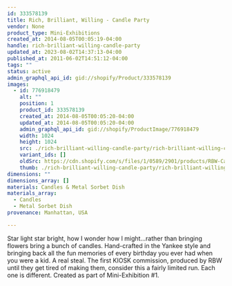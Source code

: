```yaml
---
id: 333578139
title: Rich, Brilliant, Willing - Candle Party
vendor: None
product_type: Mini-Exhibitions
created_at: 2014-08-05T00:05:19-04:00
handle: rich-brilliant-willing-candle-party
updated_at: 2023-08-02T14:37:13-04:00
published_at: 2011-06-02T14:51:12-04:00
tags: ""
status: active
admin_graphql_api_id: gid://shopify/Product/333578139
images:
  - id: 776918479
    alt: ""
    position: 1
    product_id: 333578139
    created_at: 2014-08-05T00:05:20-04:00
    updated_at: 2014-08-05T00:05:20-04:00
    admin_graphql_api_id: gid://shopify/ProductImage/776918479
    width: 1024
    height: 1024
    src: ./rich-brilliant-willing-candle-party/rich-brilliant-willing-candle-party__0.jpg
    variant_ids: []
    oldSrc: https://cdn.shopify.com/s/files/1/0589/2901/products/RBW-Candle.jpeg?v=1407211520
    thumb: ./rich-brilliant-willing-candle-party/rich-brilliant-willing-candle-party__0-thumb.jpg
dimensions: ""
dimensions_array: []
materials: Candles & Metal Sorbet Dish
materials_array:
  - Candles
  - Metal Sorbet Dish
provenance: Manhattan, USA

---
```


Star light star bright, how I wonder how I might...rather than bringing flowers bring a bunch of candles. Hand-crafted in the Yankee style and bringing back all the fun memories of every birthday you ever had when you were a kid. A real steal. The first KIOSK commission, produced by RBW until they get tired of making them, consider this a fairly limited run. Each one is different. Created as part of Mini-Exhibition #1.